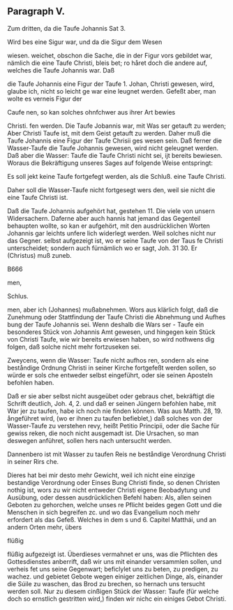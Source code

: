 
<!-- Seite 580 -->
Paragraph V.
------------


Zum dritten, da die Taufe Johannis Sat 3.

Wird bes eine Sigur war, und da die Sigur dem Wesen

wiesen. weichet, obschon die Sache, die in der Figur vors gebildet war, nämlich die eine Taufe Christi, bleis bet; ro håret doch die andere auf, welches die Taufe Johannis war. Daß

die Taufe Johannis eine Figur der Taufe 1. Johan, Christi gewesen, wird, glaube ich, nicht so leicht ge war eine leugnet werden. Gefeßt aber, man wolte es verneis Figur der

Caufe nen, so kan solches ohnfchwer aus ihrer Art bewies

Christi. fen werden. Die Taufe Jobannis war, mit Was ser getauft zu werden; Aber Christi Taufe ist, mit dem Geist getauft zu werden. Daher muß die Taufe Johannis eine Figur der Taufe Chrisii ges wesen sein. Daß ferner die Wasser-Taufe die Taufe Johannis gewesen, wird nicht geleugnet werden. Daß aber die Wasser: Taufe die Taufe Christi nicht sei, ijt bereits bewiesen. Woraus die Bekräftigung unseres Sages auf folgende Weise entspringt:

Es soll jekt keine Taufe fortgefegt werden, als die Schluß. eine Taufe Christi.

Daher soll die Wasser-Taufe nicht fortgesegt wers den, weil sie nicht die eine Taufe Christi ist.

Daß die Taufe Johannis aufgehört hat, gestehen 11. Die viele von unsern Widersachern. Daferne aber auch hannis hat jemand das Gegenteil behaupten wollte, so kan er aufgehört, mit den ausdrücklichen Worten Johannis gar leichts unfere lich widerlegt werden. Weil solches nicht nur das Gegner. selbst aufgezeigt ist, wo er seine Taufe von der Taus fe Christi unterscheidet; sondern auch fürnämlich wo er sagt, Joh. 31 30. Er (Christus) muß zuneb.

B666

men,

Schlus.
<!-- Seite 586 -->
men, aber ich (Johannes) mußabnehmen. Wors aus klärlich folgt, daß die Zunehmung oder Stattfindung der Taufe Christi die Abnehmung und Aufhes bung der Taufe Johannis sei. Wenn deshalb die Wars ser - Taufe ein besonderes Stück von Johannis Amt gewesen, und hingegen kein Stück von Christi Taufe, wie wir bereits erwiesen haben, so wird nothwens dig folgen, daß solche nicht mehr fortzuseken sei.

Zweycens, wenn die Wasser: Taufe nicht aufhos ren, sondern als eine beståndige Ordnung Christi in seiner Kirche fortgefeßt werden sollen, so würde er sols che entweder selbst eingeführt, oder sie seinen Aposteln befohlen haben.

Daß er sie aber selbst nicht ausgeübet oder gebraus chet, bekräftigt die Schrift deutlich, Joh. 4, 2. und daß er seinen Jüngern befohlen habe, mit War jer zu taufen, habe ich noch nie finden können. Was aus Matth. 28, 19. ångeführet wird, (wo er ihnen zu taufen befieblet,) daß solches von der Wasser-Taufe zu verstehen revy, heißt Petitio Principii, oder die Sache für gewiss reken, die noch nicht ausgemadt ist. Die Ursachen, so man deswegen anführet, sollen hers nach untersucht werden.

Dannenbero ist mit Wasser zu taufen Reis ne beståndige Verordnung Christi in seiner Rirs che.

Dieres hat bei mir desto mehr Gewicht, weil ich nicht eine einzige bestandige Verordnung oder Einses Bung Christi finde, so denen Christen nothig ist, wors zu wir nicht entweder Christi eigene Beobadytung und Ausübung, oder dessen ausdrücklichen Befehl haben: Als, allen seinen Geboten zu gehorchen, welche unses re Pflicht beides gegen Gott und die Menschen in sich begreifen zc. und wo das Evangelium noch mehr erfordert als das Gefeß. Welches in dem s und 6. Capitel Matthái, und an andern Orten mehr, übers

flüßig
<!-- Seite 587 -->
 flüßig aufgezeigt ist. Überdieses vermahnet er uns,
was die Pflichten des Gottesdienstes anberrift, daß
wir uns mit einander versammlen sollen, und verheis
fet uns seine Gegenwart; beficlylet uns zu beten, zu
predigen, zu wachez. und gebietet Gebote wegen
 einiger zeitlichen Dinge, als, einander die Súile
zu waschen, das Brod zu brechen, so hernach uns
tersucht werden soll. Nur zu diesem cinßigen Stück
der Wasser: Taufe (für welche doch so ernstlich
gestritten wird,) finden wir nichc ein einiges Gebot
Christi.
